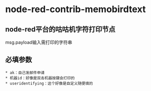 # node-red-contrib-memobirdtext

## node-red平台的咕咕机字符打印节点

msg.payload输入需打印的字符串

## 必填参数

    * ak：自己发邮件申请
    * 机器id：好像是双击机器按键会打印的
    * useridentifying：这个好像是自定义随便填的